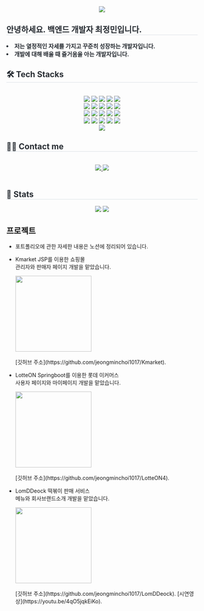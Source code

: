 <div align= "center">
    <img src="https://capsule-render.vercel.app/api?type=wave&color=gradient&height=180&text=Who%20is%20JeongMin?&animation=fadeIn&fontColor=000000&fontSize=70" />
    </div>
    <div style="text-align: left;"> 
    <h2 style="border-bottom: 1px solid #d8dee4; color: #282d33;"> 안녕하세요. 백엔드 개발자 최정민입니다. </h2>  
    <div style="font-weight: 700; font-size: 15px; text-align: left; color: #282d33;"> <li> 저는 열정적인 자세를 가지고 꾸준히 성장하는 개발자입니다. </li><li> 개발에 대해 배울 때 즐거움을 아는 개발자입니다. </div> 
    </div>
    <div style="text-align: left;">
    <h2 style="border-bottom: 1px solid #d8dee4; color: #282d33;"> 🛠️ Tech Stacks </h2> <br> 
    <div  align= "center"> <img src="https://img.shields.io/badge/Apache Tomcat-F8DC75?style=flat-square&logo=Apache Tomcat&logoColor=white">
          <img src="https://img.shields.io/badge/Amazon AWS-232F3E?style=flat-square&logo=Amazon AWS&logoColor=white">
          <img src="https://img.shields.io/badge/Bootstrap-7952B3?style=flat-square&logo=Bootstrap&logoColor=white">
          <img src="https://img.shields.io/badge/CSS3-1572B6?style=flat-square&logo=CSS3&logoColor=white">
          <img src="https://img.shields.io/badge/Discord-5865F2?style=flat-square&logo=Discord&logoColor=white">
          <br/><img src="https://img.shields.io/badge/Git-F05032?style=flat-square&logo=Git&logoColor=white">
          <img src="https://img.shields.io/badge/Github-181717?style=flat-square&logo=Github&logoColor=white">
          <img src="https://img.shields.io/badge/HTML5-E34F26?style=flat-square&logo=HTML5&logoColor=white">
          <img src="https://img.shields.io/badge/jQuery-0769AD?style=flat-square&logo=jQuery&logoColor=white">
          <img src="https://img.shields.io/badge/Java-007396?style=flat-square&logo=Java&logoColor=white">
          <br/><img src="https://img.shields.io/badge/Javascript-F7DF1E?style=flat-square&logo=Javascript&logoColor=white">
          <img src="https://img.shields.io/badge/Linux-FCC624?style=flat-square&logo=Linux&logoColor=white">
          <img src="https://img.shields.io/badge/MySQL-4479A1?style=flat-square&logo=MySQL&logoColor=white">
          <img src="https://img.shields.io/badge/Node.js-339933?style=flat-square&logo=Node.js&logoColor=white">
          <img src="https://img.shields.io/badge/Notion-000000?style=flat-square&logo=Notion&logoColor=white">
          <br/><img src="https://img.shields.io/badge/Oracle-F80000?style=flat-square&logo=Oracle&logoColor=white">
          <img src="https://img.shields.io/badge/React-61DAFB?style=flat-square&logo=React&logoColor=white">
          <img src="https://img.shields.io/badge/Slack-4A154B?style=flat-square&logo=Slack&logoColor=white">
          <img src="https://img.shields.io/badge/Spring-6DB33F?style=flat-square&logo=Spring&logoColor=white">
          <img src="https://img.shields.io/badge/Spring Boot-6DB33F?style=flat-square&logo=Spring Boot&logoColor=white">
          <br/><img src="https://img.shields.io/badge/Vue.js-4FC08D?style=flat-square&logo=Vue.js&logoColor=white">
          </div>
    </div>
    <div style="text-align: left;">
        <h2 style="border-bottom: 1px solid #d8dee4; color: #282d33;"> 🧑‍💻 Contact me </h2> <br> 
        <div align= "center"> <a href=mailto:jeongminchoi1017@gmail.com> <img src="https://img.shields.io/badge/Gmail-EA4335?style=for-the-badge&logo=Gmail&logoColor=white&link=mailto:jeongminchoi1017@gmail.com"> </a>
             <a href=https://sleet-nyala-4cc.notion.site/JEONGMIN-s-CHALLENGE-199aac40f77949ad933a660ed8263900?pvs=4> <img src="https://img.shields.io/badge/Notion-000000?style=for-the-badge&logo=Notion&logoColor=white&link=https://sleet-nyala-4cc.notion.site/JEONGMIN-s-CHALLENGE-199aac40f77949ad933a660ed8263900?pvs=4"> </a>
              </div>  <br> 
        <div align= "center">  </div> 
        </div>
        <div align= "center">  </div> 
    </div>
    <div style="text-align: left;"> 
    <h2 style="border-bottom: 1px solid #d8dee4; color: #282d33;"> 🏅 Stats </h2> <div align= "center"> <img src="https://github-readme-stats.vercel.app/api?username=jeongminchoi1017&bg_color=180,00000000,&title_color=000000&text_color=000000"
         /> <img src="https://github-readme-stats.vercel.app/api/top-langs/?username=jeongminchoi1017&layout=compact&bg_color=180,00000000,&title_color=000000&text_color=000000"
           /> </div> 
    </div>
        
## 프로젝트

- 포트폴리오에 관한 자세한 내용은 노션에 정리되어 있습니다.
  
- Kmarket
  JSP를 이용한 쇼핑몰<br/>
  관리자와 판매자 페이지 개발을 맡았습니다.<br/>
  <div style="text-align:left;">
      <img src="https://github.com/jeongminchoi1017/jeongminchoi1017/assets/153606946/aaabc042-4d85-4fa8-823d-12c241780d95" width="200" height="200"/>
  </div><br/>
  [깃허브 주소](https://github.com/jeongminchoi1017/Kmarket).
  
- LotteON
  Springboot를 이용한 롯데 이커머스<br/>
  사용자 페이지와 마이페이지 개발을 맡았습니다.<br/>
  <div style="text-align:left;">
      <img src="https://github.com/jeongminchoi1017/jeongminchoi1017/assets/153606946/68226cf1-bdc1-46e1-bde3-321a6552f364" width="200" height="200"/>
  </div><br/>
  [깃허브 주소](https://github.com/jeongminchoi1017/LotteON4).
  
- LomDDeock
  떡볶이 판매 서비스<br/>
  메뉴와 회사브랜드소개 개발을 맡았습니다.<br/>
  <div style="text-align:left;">
      <img src="https://github.com/jeongminchoi1017/jeongminchoi1017/assets/153606946/7aed57f0-6d2e-45f1-abce-a29a4a80943c" width="200" height="200"/>
  </div><br/>
  [깃허브 주소](https://github.com/jeongminchoi1017/LomDDeock).
  [시연영상](https://youtu.be/4qO5jqkEiKo).
